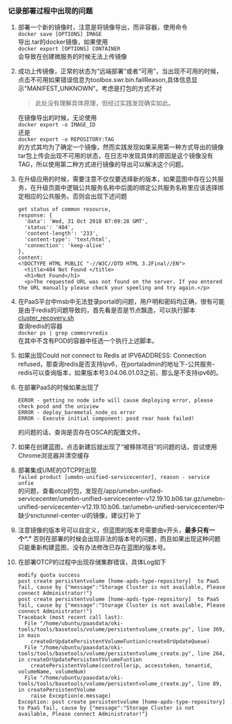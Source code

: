 ### 记录部署过程中出现的问题
1.  部署一个新的镜像时，注意是将镜像导出，而非容器，使用命令  
    ```docker save [OPTIONS] IMAGE```  
    导出.tar的docker镜像，如果使用  
    ```docker export [OPTIONS] CONTAINER```  
    会导致在创建微服务的时候无法上传镜像
2.  成功上传镜像，正常的状态为“远端部署”或者“可用”，当出现不可用的时候，点击不可用如果错误信息为toolbox.swr.bin.failReason,具体信息显示"MANIFEST_UNKNOWN"。考虑是打包的方式不对
    > 此处没有理解具体原理，但经过实践发现确实如此。
      
    在镜像导出的时候，无论使用  
    ```docker export -o IMAGE_ID```  
    还是  
    ```docker export -o REPOSITORY:TAG```  
    的方式其均为了确定一个镜像，然而实践发现如果采用第一种方式导出的镜像tar包上传会出现不可用的状态，在日志中发现具体的原因是这个镜像没有TAG，所以使用第二种方式进行镜像的导出可以解决这个问题。
3.  在升级应用的时候，需要注意不仅仅要选择新的版本，如果蓝图中存在公共服务，在升级页面中逻辑公共服务名称中后面的绑定公共服务名称里应该选择绑定相应的公共服务。否则会出现下述问题
    ```
    get status of common resource,
    response: {
      'data': 'Wed, 31 Oct 2018 07:09:28 GMT',
      'status': '404',
      'content-length': '233',
      'content-type': 'text/html',
      'connection': 'keep-alive'
    },
    content:
    <!DOCTYPE HTML PUBLIC "-//W3C//DTD HTML 3.2Final//EN">
      <title>404 Not Found </title>
      <h1>Not Found</h1>
      <p>The requested URL was not found on the server. If you entered the URL manually please check your speeling and try again.</p>
    ```
4.  在PaaS平台中msb中无法登录portal的问题，用户明和密码均正确，很有可能是由于redis的问题导致的，首先看是否是节点飘逸，可以执行脚本 [cluster_recovery.sh](resource/cluster_recovery.sh)  
    查询redis的容器  
    ```docker ps | grep commsrvredis```  
    在其中不含有POD的容器中任选一个执行上述脚本。
5.  如果出现Could not connect to Redis at IPV6ADDRESS: Connection refused，那查询redis是否支持Ipv6，在portaladmin的地址下-公共服务-redis可以查询版本，如果版本号3.04.06.01.03之前，那么是不支持ipv6的。
6.  在部署PaaS的时候如果出现了  
    ```
    EEROR - getting no node info will cause deploying error, please check posd and the uniview
    ERROR - deploy_baremetal_node_os error
    ERROR - Execute initial component: posd rear hook failed!
    ```
    的问题的话，查询是否存在OSCA的配置文件。
7.  如果在创建蓝图，点击新建后就出现了“被移除项目”的问题的话，尝试使用Chrome浏览器并清空缓存
8.  部署集成UME的OTCP时出现  
    ```failed product [umebn-unified-servicecenter], reason - service unfie```  
    的问题，查看otcp的包，发现在/app/umebn-unified-servicecenter/umebn-unified-servicecenter-v12.19.10.b06.tar.gz/umebn-unified-servicecenter-v12.19.10.b06..tar/umebn-unified-servicecenter/中缺少snctunnel-center-ui的镜像，建议打补丁
9.  注意镜像的版本号可以自定义，但蓝图的版本号需要由v开头，**最多只有一个“.”** 否则在部署的时候会出现非法的版本号的问题，而且如果出现这种问题只能重新构建蓝图，没有办法修改已存在蓝图的版本号。
10. 在部署OTCP的过程中出现存储集群错误，具体Log如下
    ````
    modify quota success
    post create persistentvolume [home-apds-type-repository]  to PaaS fail, cause by {"message":"Storage Cluster is not available, Please connect Administrator!"}
    post create persistentvolume [home-apds-type-repository]  to PaaS fail, cause by {"message":"Storage Cluster is not available, Please connect Administrator!"}
    Traceback (most recent call last):
      File "/home/ubuntu/paasdata/oki-tools/tools/basetools/volume/persistentvolume_create.py", line 369, in main
        createOrUpdatePersistentVolumeFuntion(createOrUpdateQueue)
      File "/home/ubuntu/paasdata/oki-tools/tools/basetools/volume/persistentvolume_create.py", line 264, in createOrUpdatePersistentVolumeFuntion
        createPersistentVolume(controllerip, accesstoken, tenantid, volumeName, volumeNum)
      File "/home/ubuntu/paasdata/oki-tools/tools/basetools/volume/persistentvolume_create.py", line 89, in createPersistentVolume
        raise Exception(e.message)
    Exception: post create persistentvolume [home-apds-type-repository]  to PaaS fail, cause by {"message":"Storage Cluster is not available, Please connect Administrator!"}
    ````